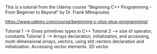 This is a tutorial from the Udemy course "Beginning C++ Programming - From Beginner to Beyond" by Dr. Frank Mitropoulos

https://www.udemy.com/course/beginning-c-plus-plus-programming/

Tutorial 1 --> Gives primitives types in C++
Tutorial 2 --> size of operator, constants
Tutorial 3 --> Arrays declaration, initialization, and accessing, multi-dimensional arrays, vectors, using std::vectors declaration and initialization. Accessing vector elements. 2D vector